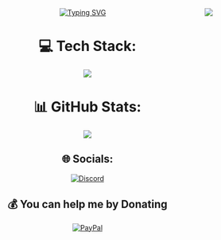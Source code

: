 <div align="center"> <img align="right" src="https://visitor-badge.laobi.icu/badge?page_id=Migoxx.visitor-badge" />
<a href="https://git.io/typing-svg"><img src="https://readme-typing-svg.demolab.com?font=Sour+Gummy&weight=200&size=30&letterSpacing=&duration=3000&pause=200&color=b764a1&background=71FF4E00&center=true&vCenter=true&width=435&lines=Hello+World;I'm+Alex+Szyszkowski;%F0%9F%92%BBSoftware+Engineer;%F0%9F%8C%8DOpen+Source+Enthusiast;%F0%9F%8E%A8Lover+of+Aesthetic+Design" alt="Typing SVG" /></a>
<div/> 

# 💻 Tech Stack:
<p align="center">
  <a href="https://skillicons.dev">
    <img src="https://skillicons.dev/icons?i=html,css,cs,js,arduino" />
  </a>
</p>

# 📊 GitHub Stats:
![](https://github-readme-stats.vercel.app/api?username=Migoxx&theme=dracula&hide_border=false&include_all_commits=false&count_private=false)<br/>



## 🌐 Socials:
[![Discord](https://img.shields.io/badge/Discord-%237289DA.svg?style=for-the-badge&logo=discord&logoColor=white)](https://discord.gg/discord.com/users/321678458843430933) 


  ## 💰 You can help me by Donating
[![PayPal](https://img.shields.io/badge/PayPal-00457C?style=for-the-badge&logo=paypal&logoColor=white)](https://paypal.me/AlexSzysz) 

  






